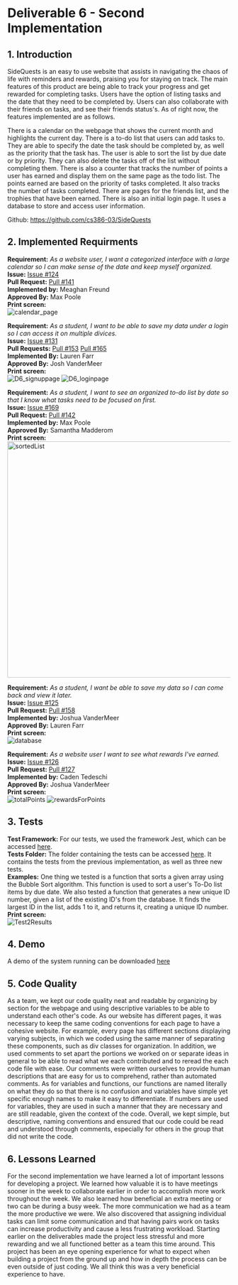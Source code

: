 # Deliverable 6 - Second Implementation

## 1. Introduction

SideQuests is an easy to use website that assists in navigating the chaos of life with reminders and rewards, praising you for staying on track. The main features of this product are being able to track your progress and get rewarded for completing tasks. Users have the option of listing tasks and the date that they need to be completed by. Users can also collaborate with their friends on tasks, and see their friends status's. As of right now, the features implemented are as follows. 

There is a calendar on the webpage that shows the current month and highlights the current day. There is a to-do list that users can add tasks to. They are able to specify the date the task should be completed by, as well as the priority that the task has. The user is able to sort the list by due date or by priority. They can also delete the tasks off of the list without completing them. There is also a counter that tracks the number of points a user has earned and display them on the same page as the todo list. The points earned are based on the priority of tasks completed. It also tracks the number of tasks completed. There are pages for the friends list, and the trophies that have been earned. There is also an initial login page. It uses a database to store and access user information.

Github: https://github.com/cs386-03/SideQuests

## 2. Implemented Requirments

**Requirement:** _As a website user, I want a categorized interface with a large calendar so I can make sense of the date and keep myself organized._ \
**Issue:** [Issue #124](https://github.com/cs386-03/SideQuests/issues/124)\
**Pull Request:** [Pull #141](https://github.com/cs386-03/SideQuests/pull/141)\
**Implemented by:** Meaghan Freund\
**Approved By:** Max Poole\
**Print screen:** \
![calendar_page](https://user-images.githubusercontent.com/116768865/234735442-5bc46e86-b748-45ba-8270-eef9d376e610.png)

**Requirement:** _As a student, I want to be able to save my data under a login so I can access it on multiple divices._ \
**Issue:** [Issue #131](https://github.com/cs386-03/SideQuests/issues/131)\
**Pull Requests:** [Pull #153](https://github.com/cs386-03/SideQuests/pull/153) [Pull #165](https://github.com/cs386-03/SideQuests/pull/165)\
**Implemented By:** Lauren Farr\
**Approved By:** Josh VanderMeer\
**Print screen:** \
![D6_signuppage](https://user-images.githubusercontent.com/102330088/235381374-eadc17d7-de3b-466d-ad52-6f17a3482b09.JPG)
![D6_loginpage](https://user-images.githubusercontent.com/102330088/235381378-f8b7bc02-fb17-4df0-8a2c-0c1e25b069fb.JPG)

**Requirement:** _As a student, I want to see an organized to-do list by date so that I know what tasks need to be focused on first._ \
**Issue:** [Issue #169](https://github.com/cs386-03/SideQuests/issues/169)\
**Pull Request:** [Pull #142](https://github.com/cs386-03/SideQuests/pull/142)\
**Implemented by:** Max Poole\
**Approved By:** Samantha Madderom\
**Print screen:** \
<img width="532" alt="sortedList" src="https://user-images.githubusercontent.com/102330088/235381402-13f1df80-49ee-469a-9296-b56775b9f3f0.png">

**Requirement:** _As a student, I want be able to save my data so I can come back and view it later._ \
**Issue:** [Issue #125](https://github.com/cs386-03/SideQuests/issues/125)\
**Pull Request:** [Pull #158](https://github.com/cs386-03/SideQuests/pull/158)\
**Implemented by:** Joshua VanderMeer\
**Approved By:** Lauren Farr\
**Print screen:** \
![database](https://user-images.githubusercontent.com/102330088/235381419-f2960f96-1463-4d0e-b744-5ffe9b14f47c.png)

**Requirement:** _As a website user I want to see what rewards I've earned._\
**Issue:** [Issue #126](https://github.com/cs386-03/SideQuests/issues/126)\
**Pull Request:** [Pull #127](https://github.com/cs386-03/SideQuests/pull/127)\
**Implemented by:** Caden Tedeschi\
**Approved By:** Joshua VanderMeer\
**Print screen:**\
![totalPoints](https://user-images.githubusercontent.com/102330088/235381433-f0df7089-2a80-4cd4-bf7b-08c26b1efffc.png)
![rewardsForPoints](https://user-images.githubusercontent.com/102330088/235381451-d35851e1-e879-449a-887c-377e56c80676.png)


## 3. Tests
**Test Framework:** For our tests, we used the framework Jest, which can be accessed [here](https://jestjs.io/docs/getting-started). \
**Tests Folder:** The folder containing the tests can be accessed [here](https://github.com/cs386-03/SideQuests/tree/main/Tests). It contains the tests from the previous implementation, as well as three new tests. \
**Examples:** One thing we tested is a function that sorts a given array using the Bubble Sort algorithm. This function is used to sort a user's To-Do list items by due date. We also tested a function that generates a new unique ID number, given a list of the existing ID's from the database. It finds the largest ID in the list, adds 1 to it, and returns it, creating a unique ID number. \
**Print screen:** \
![Test2Results](https://user-images.githubusercontent.com/102330088/235381483-a752d066-2e5b-4819-bd24-fbf66233e875.JPG)

## 4. Demo
A demo of the system running can be downloaded [here](https://github.com/cs386-03/SideQuests/blob/main/Demos/Demo2.mov)

## 5. Code Quality

As a team, we kept our code quality neat and readable by organizing by section for the webpage and using descriptive variables to be able to understand each other's code. As our website has different pages, it was necessary to keep the same coding conventions for each page to have a cohesive website. For example, every page has different sections displaying varying subjects, in which we coded using the same manner of separating these components, such as div classes for organization. In addition, we used comments to set apart the portions we worked on or separate ideas in general to be able to read what we each contributed and to reread the each code file with ease. Our comments were written ourselves to provide human descriptions that are easy for us to comprehend, rather than automated comments. As for variables and functions, our functions are named literally on what they do so that there is no confusion and variables have simple yet specific enough names to make it easy to differentiate. If numbers are used for variables, they are used in such a manner that they are necessary and are still readable, given the context of the code. Overall, we kept simple, but descriptive, naming conventions and ensured that our code could be read and understood through comments, especially for others in the group that did not write the code.

## 6. Lessons Learned

For the second implementation we have learned a lot of important lessons for developing a project. We learned how valuable it is to have meetings sooner in the week to collaborate earlier in order to accomplish more work throughout the week. We also learned how beneficial an extra meeting or two can be during a busy week. The more communication we had as a team the more productive we were. We also discovered that assigning individual tasks can limit some communication and that having pairs work on tasks can increase productivity and cause a less frustrating workload. Starting earlier on the deliverables made the project less stressful and more rewarding and we all functioned better as a team this time around. This project has been an eye opening experience for what to expect when building a project from the ground up and how in depth the process can be even outside of just coding. We all think this was a very beneficial experience to have.
